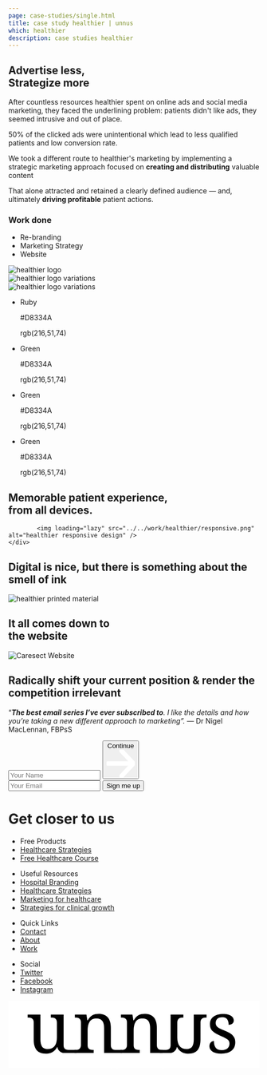 ```yaml
---
page: case-studies/single.html
title: case study healthier | unnus
which: healthier
description: case studies healthier  
---
```



<section class="company-intro">
		<div class="container">
			<div class="company-intro-holder">
				<div class="headline-row">
					<h2 class="light reveal-text">Advertise less, <br> Strategize more</h2>
				</div>
				<div class="text-row reveal-text">
					<p>After countless resources healthier spent on online ads and social media marketing, they faced the underlining problem: patients didn't like ads, they seemed intrusive and out of place.</p>
					<p>50% of the clicked ads were unintentional which lead to less qualified patients and low conversion rate.</p>
					<p>We took a different route to healthier's marketing  by implementing a strategic marketing approach focused on <strong>creating and distributing</strong> valuable content </p> 
					<p>That alone attracted and retained a clearly defined audience — and, ultimately <strong>driving profitable</strong> patient actions.</p>
					<h3 class="light-headline underline">Work done</h3>
					<ul>
						<li>Re-branding</li>
						<li>Marketing Strategy</li>
						<li>Website</li>
					</ul>
				</div>
			</div>
		</div>
</section>

<section class="healthier logo-showcase">
	<div class="showboard">
		<img loading="lazy" src="../../work/healthier/logo.png" alt="healthier logo" />		
	</div>
	<div class="container">
				<div class="logo-variations">
				<div class="logo-black">
					<div class="reveal-image-container">
						<div class="logo-black reveal-image">
							<img loading="lazy" src="../../work/healthier/sub-logo-1.png" alt="healthier logo variations" />
						</div>					
					</div>
				</div>
				<div class="white-black">
					<div class="reveal-image-container">
						<div class="logo-black reveal-image">
							<img loading="lazy" src="../../work/healthier/sub-logo-2.png" alt="healthier logo variations" />
						</div>					
					</div>					
				</div>
		</div>
	</div>
</section>

<section class="healthier-color-schemes">
	<div class="container">
			<div class="row-1">
				<ul class="swatch-list">
					<li class="swatch">
						<div class="swatch-color color-green"></div>
						<div class="swatch-info reveal-text">
							<p>Ruby</p>
							<p>#D8334A</p>
							<p>rgb(216,51,74)</p>
						</div>
					</li>
				</ul>
			   <ul class="swatch-list">
					<li class="swatch">
						<div class="swatch-color color-grey"></div>
						<div class="swatch-info reveal-text">
							<p>Green</p>
							<p>#D8334A</p>
							<p>rgb(216,51,74)</p>
						</div>
					</li>
			  </ul>				
			</div>
			<div class="row-1">
		   <ul class="swatch-list">
				<li class="swatch">
					<div class="swatch-color color-green-light"></div>
					<div class="swatch-info reveal-text">
						<p>Green</p>
						<p>#D8334A</p>
						<p>rgb(216,51,74)</p>
					</div>
				</li>
		  </ul>
		   <ul class="swatch-list">
				<li class="swatch">
					<div class="swatch-color color-green-dark"></div>
					<div class="swatch-info reveal-text">
						<p>Green</p>
						<p>#D8334A</p>
						<p>rgb(216,51,74)</p>
					</div>
				</li>
		  </ul>				
			</div>
	</div>
</section>


<section class="mobile-ui"></section>

<section class="responsive-design">
	<div class="container">
			<h2 class="light reveal-text">Memorable patient experience, <br>from all devices.</h2>		
			
			<img loading="lazy" src="../../work/healthier/responsive.png" alt="healthier responsive design" />
	</div>
</section>

<div class="printed-material">
	<div class="container">
		<div class="printed-holder">
				<h2 class="light reveal-text">Digital is nice, but there is something about the smell of ink</h2>
				<img loading="lazy" src="../../work/healthier/book.jpg" alt="healthier printed material" />
		</div>
	</div>
</div>


<div class="healthier website-section">
	<div class="container">
		<h2 class="light reveal-text">It all comes down to<br>the website</h2>
		<img loading="lazy" class="skew" src="../../work/healthier/website.jpg" alt="Caresect Website" />
	</div>
</div>


<footer>
	<div class="container">
		<div class="footer-opt-in">
				<h2>Radically shift your current position & render the competition irrelevant</h2>
				<p>“<em><strong>The best email series I’ve ever subscribed to</strong>. I like the details and how you’re taking a new different approach to marketing”.</em> — Dr Nigel MacLennan, FBPsS</p>		
<!-- multi step -->

<form method="post" accept-charset="UTF-8" action="https://www.aweber.com/scripts/addlead.pl" class="form-container form-container-footer initial-active-area af-form-wrapper">
<div class="steps-wrapper">
<div class="question-submission af-body af-standards" id="af-body-812149649">
<div class="submission first-step home-header-form">
 <input required="required" placeholder="Your Name" id="awf_field-108467594"  type="text" name="name" class="text input-s" value=""  onfocus=" if (this.value == '') { this.value = ''; }" onblur="if (this.value == '') { this.value='';} " tabindex="500" />

  <button class="first next btn-s btn-4">
  	Continue <svg viewBox="0 0 59 58" xmlns="http://www.w3.org/2000/svg" fill-rule="evenodd" clip-rule="evenodd" stroke-linecap="round" stroke-linejoin="round" stroke-miterlimit="1.5"><g fill="none" stroke="#fff" stroke-width="9.38"><path d="M2.688 28.863h50.054M31.231 2.688l24.576 26.175-24.576 26.175"/></g></svg>
  </button>
</div>
      <div class="submission second-step">
  <input required="required" placeholder="Your Email" class="text tags input-s" id="awf_field-108467595" type="email" name="email" value="" tabindex="501" onfocus=" if (this.value == '') { this.value = ''; }" onblur="if (this.value == '') { this.value='';} " />
        <button class="second next btn-s">Sign me up</button>
      </div>


</div>
</div>	
<div style="display: none;">
<input type="hidden" name="meta_web_form_id" value="812149649" />
<input type="hidden" name="meta_split_id" value="" />
<input type="hidden" name="listname" value="awlist5746932" />
<input type="hidden" name="redirect" value="https://www.unnus.com/privte/acknowledgment" id="redirect_8446ff3eca1bc3243a231d877a368cc9" />

<input type="hidden" name="meta_adtracking" value="" />
<input type="hidden" name="meta_message" value="1" />
<input type="hidden" name="meta_required" value="name,email" />
<input type="hidden" name="meta_forward_vars" value="1" />
<input type="hidden" name="meta_tooltip" value="" />
</div>
</form>

<!-- multi step -->

</div>

</div>
<div class="footer-black">
<h1>Get closer to us</h1>
<div class="lists-holder">
		<ul>
			<li>Free Products</li>
			<li><a href="/strategies">Healthcare Strategies</a></li>
			<li><a href="/healthcare-branding">Free Healthcare Course</a></li>
		</ul>
		<ul>
			<li>Useful Resources</li>
			<li><a href="#">Hospital Branding</a></li>
			<li><a href="#">Healthcare Strategies</a></li>
			<li><a href="#">Marketing for healthcare</a></li>
			<li><a href="#">Strategies for clinical growth</a></li>
		</ul>
		<ul>
			<li>Quick Links</li>
			<li><a href="/contact">Contact</a></li>
			<li><a href="/about">About</a></li>
			<li><a href="/work">Work</a></li>
		</ul>
		<ul>
			<li>Social</li>
			<li><a target="_blank" href="https://twitter.com/unnus_">Twitter</a></li>
			<li><a target="_blank" href="https://www.facebook.com/unnusOfficial">Facebook</a></li>
			<li><a target="_blank" href="https://www.instagram.com/unnus_/">Instagram</a></li>
		</ul>
</div>
<p style="text-align:center;">
<svg viewBox="0 0 2252 606" xmlns="http://www.w3.org/2000/svg" fill-rule="evenodd" clip-rule="evenodd" stroke-linejoin="round" stroke-miterlimit="2"><path fill="#fff" d="M0 0h2251.77v605.746H0z"/><g fill-rule="nonzero"><path d="M495.362 398.449c0 9.377 1.406 16.931 4.219 22.661 2.813 5.73 6.616 10.054 11.409 12.971 4.792 2.917 10.366 4.845 16.722 5.782 6.355.938 13.075 1.407 20.159 1.407h64.437v26.88H500.726c-30.302 0-56.134-21.97-60.998-51.879l-.001-.006h-3.126c-6.46 12.086-13.596 21.879-21.41 29.381-7.814 7.501-16.097 13.388-24.849 17.659a98.51 98.51 0 01-27.505 8.752c-9.585 1.563-19.587 2.344-30.005 2.344-16.878 0-31.881-2.396-45.008-7.189-13.128-4.792-24.172-12.294-33.132-22.504-8.96-10.21-15.784-23.233-20.472-39.07-4.688-15.836-7.033-34.694-7.033-56.573V195.6c0-9.377-1.406-16.931-4.219-22.661-2.813-5.73-6.616-10.158-11.408-13.284-4.793-3.125-10.367-5.209-16.722-6.251-6.356-1.042-13.076-1.562-20.16-1.562h-1.876v-26.88h114.709V345.94c0 13.961 1.094 26.359 3.282 37.194 2.188 10.835 5.834 20.004 10.939 27.505 5.105 7.502 11.982 13.18 20.629 17.035 8.648 3.855 19.431 5.782 32.35 5.782 14.169 0 26.307-2.501 36.413-7.501 10.106-5.001 18.441-12.034 25.004-21.098 6.564-9.064 11.409-19.952 14.534-32.662 3.126-12.711 4.689-26.776 4.689-42.196V198.1c0-10.002-1.407-18.076-4.22-24.223-2.813-6.147-6.563-10.835-11.252-14.065-4.688-3.23-10.21-5.366-16.565-6.408-6.356-1.042-13.18-1.562-20.473-1.562h-1.875v-26.88h114.396v273.487z"/><path d="M765.351 441.27v26.88H593.132v-26.88h5.314c7.293 0 14.117-.521 20.472-1.563 6.356-1.042 11.877-3.178 16.566-6.407 4.688-3.23 8.439-7.866 11.252-13.909 2.813-6.043 4.219-14.065 4.219-24.067V195.6c0-9.377-1.406-16.931-4.219-22.661-2.813-5.73-6.616-10.158-11.408-13.284-4.793-3.125-10.367-5.209-16.722-6.251-6.356-1.042-13.076-1.562-20.16-1.562h-1.876v-26.88h103.457l8.439 51.884h3.126c6.667-11.877 13.7-21.618 21.097-29.224 7.397-7.606 15.211-13.544 23.442-17.816 8.231-4.271 16.982-7.189 26.255-8.751 9.272-1.563 19.014-2.345 29.224-2.345 16.878 0 31.933 2.449 45.165 7.346 13.231 4.896 24.483 12.398 33.756 22.504 9.272 10.106 16.357 23.077 21.254 38.913 4.896 15.836 7.345 34.694 7.345 56.573v151.278c0 10.002 1.198 18.024 3.594 24.067 2.397 6.043 5.783 10.679 10.158 13.909 4.376 3.229 9.585 5.365 15.628 6.407 6.043 1.042 12.607 1.563 19.691 1.563h50.765v26.88h-160.16V247.172c0-13.961-1.25-26.359-3.75-37.195-2.501-10.835-6.512-20.003-12.034-27.505-5.522-7.501-12.763-13.179-21.723-17.034-8.96-3.855-19.899-5.783-32.818-5.783-14.586 0-26.828 2.813-36.726 8.44-9.897 5.626-17.868 13.231-23.91 22.816-6.043 9.585-10.367 20.629-12.972 33.131-2.604 12.503-3.907 25.63-3.907 39.383v135.024c0 9.377 1.407 16.931 4.22 22.661 2.813 5.73 6.616 10.054 11.408 12.971 4.793 2.917 10.367 4.845 16.722 5.782 6.356.938 13.076 1.407 20.16 1.407h1.875z"/><path d="M1178.24 441.27v26.88h-172.219v-26.88h5.313c7.293 0 14.118-.521 20.473-1.563 6.355-1.042 11.877-3.178 16.565-6.407 4.689-3.23 8.439-7.866 11.252-13.909 2.813-6.043 4.22-14.065 4.22-24.067V195.6c0-9.377-1.407-16.931-4.22-22.661-2.813-5.73-6.615-10.158-11.408-13.284-4.792-3.125-10.366-5.209-16.722-6.251-6.355-1.042-13.075-1.562-20.16-1.562h-1.875v-26.88h103.457l8.439 51.884h3.125c6.668-11.877 13.701-21.618 21.098-29.224 7.397-7.606 15.211-13.544 23.442-17.816 8.23-4.271 16.982-7.189 26.254-8.751 9.273-1.563 19.014-2.345 29.225-2.345 16.878 0 31.933 2.449 45.164 7.346 13.232 4.896 24.484 12.398 33.756 22.504 9.273 10.106 16.358 23.077 21.254 38.913 4.897 15.836 7.345 34.694 7.345 56.573v151.278c0 10.002 1.199 18.024 3.595 24.067 2.396 6.043 5.782 10.679 10.158 13.909 4.376 3.229 9.585 5.365 15.628 6.407 6.043 1.042 12.606 1.563 19.691 1.563h2.188v26.88h-111.583V247.172c0-13.961-1.25-26.359-3.751-37.195-2.5-10.835-6.512-20.003-12.033-27.505-5.522-7.501-12.763-13.179-21.723-17.034-8.96-3.855-19.9-5.783-32.819-5.783-14.586 0-26.828 2.813-36.725 8.44-9.898 5.626-17.868 13.231-23.911 22.816-6.043 9.585-10.366 20.629-12.971 33.131-2.605 12.503-3.907 25.63-3.907 39.383v135.024c0 9.377 1.407 16.931 4.22 22.661 2.813 5.73 6.615 10.054 11.408 12.971 4.792 2.917 10.366 4.845 16.722 5.782 6.355.938 13.075 1.407 20.16 1.407h1.875z"/><path d="M1455.23 398.449c0 9.377-1.406 16.931-4.219 22.661-2.813 5.73-6.616 10.054-11.409 12.971-4.792 2.917-10.366 4.845-16.721 5.782-6.356.938-13.076 1.407-20.16 1.407h-46.154v26.88h93.299c30.302 0 56.134-21.97 60.999-51.879l.001-.006h3.125c6.46 12.086 13.596 21.879 21.41 29.381 7.814 7.501 16.097 13.388 24.849 17.659a98.51 98.51 0 0027.505 8.752c9.585 1.563 19.587 2.344 30.005 2.344 16.878 0 31.881-2.396 45.009-7.189 13.127-4.792 24.171-12.294 33.131-22.504s15.784-23.233 20.472-39.07c4.689-15.836 7.033-34.694 7.033-56.573V195.6c0-9.377 1.406-16.931 4.219-22.661 2.813-5.73 6.616-10.158 11.409-13.284 4.792-3.125 10.366-5.209 16.721-6.251 6.356-1.042 13.076-1.562 20.16-1.562h1.876v-26.88h-114.709V345.94c0 13.961-1.094 26.359-3.282 37.194-2.188 10.835-5.834 20.004-10.939 27.505-5.105 7.502-11.982 13.18-20.629 17.035-8.647 3.855-19.431 5.782-32.35 5.782-14.169 0-26.307-2.501-36.413-7.501-10.106-5.001-18.441-12.034-25.004-21.098-6.564-9.064-11.409-19.952-14.534-32.662-3.126-12.711-4.689-26.776-4.689-42.196V198.1c0-10.002 1.407-18.076 4.22-24.223 2.813-6.147 6.564-10.835 11.252-14.065 4.688-3.23 10.21-5.366 16.566-6.408 6.355-1.042 13.179-1.562 20.472-1.562h1.875v-26.88H1455.23v273.487zM1909.18 474.401c-16.045 0-30.579-1.407-43.602-4.22-13.023-2.813-24.119-7.084-33.287-12.814-9.168-5.731-16.253-12.815-21.254-21.254-5.001-8.439-7.501-18.285-7.501-29.537 0-8.543 1.406-15.68 4.219-21.41 2.813-5.73 6.251-10.263 10.315-13.596 4.063-3.334 8.439-5.679 13.127-7.033 4.688-1.354 8.908-2.032 12.659-2.032 0 11.252 1.146 21.775 3.438 31.569 2.292 9.793 6.147 18.388 11.564 25.786 5.418 7.397 12.555 13.231 21.41 17.503 8.856 4.272 19.744 6.407 32.663 6.407 11.46 0 21.566-1.406 30.318-4.219 8.751-2.813 16.097-6.772 22.035-11.877 5.939-5.105 10.471-11.252 13.596-18.441 3.126-7.189 4.689-15.055 4.689-23.598 0-7.919-1.198-14.743-3.595-20.473-2.396-5.73-6.563-11.096-12.502-16.097-5.939-5.001-14.013-10.106-24.223-15.315-10.21-5.209-23.025-11.148-38.445-17.816-16.461-7.293-30.787-14.325-42.976-21.097-12.19-6.772-22.244-14.118-30.162-22.036-7.918-7.918-13.857-16.93-17.816-27.036-3.959-10.106-5.939-22.139-5.939-36.1 0-14.586 2.865-27.505 8.596-38.757 5.73-11.253 13.909-20.681 24.535-28.287 10.627-7.605 23.338-13.388 38.133-17.347 14.794-3.959 31.255-5.938 49.384-5.938 15.211 0 28.651 1.562 40.32 4.688 11.668 3.125 21.462 7.345 29.38 12.658 7.918 5.314 13.857 11.565 17.816 18.754 3.959 7.189 5.938 14.742 5.938 22.66 0 11.669-4.011 20.994-12.033 27.974-8.022 6.981-19.431 10.471-34.225 10.471 0-21.462-4.428-38.132-13.284-50.009-8.856-11.877-22.764-17.816-41.726-17.816-10.836 0-20.108 1.25-27.818 3.751-7.71 2.5-14.013 6.042-18.91 10.627-4.896 4.584-8.491 10.001-10.783 16.253-2.292 6.251-3.438 13.127-3.438 20.628 0 8.127 1.459 15.159 4.376 21.098 2.917 5.939 7.553 11.408 13.909 16.409 6.355 5.001 14.586 9.846 24.692 14.534 10.106 4.689 22.243 9.95 36.413 15.784 16.878 7.085 31.36 14.066 43.445 20.942 12.086 6.876 22.035 14.377 29.849 22.504 7.814 8.126 13.597 17.295 17.347 27.505 3.751 10.21 5.626 21.983 5.626 35.319 0 16.67-3.021 31.256-9.064 43.758-6.043 12.502-14.586 22.973-25.63 31.412-11.043 8.439-24.327 14.742-39.851 18.91-15.523 4.167-32.766 6.251-51.728 6.251z"/></g></svg>				</p>
	<p style="color:#FFF;padding:0;transform:translateY(-30px);text-align:center;margin:0 auto">© 2019 — Today | unnus™ All rights reserved.</p>

</div>
</footer>
